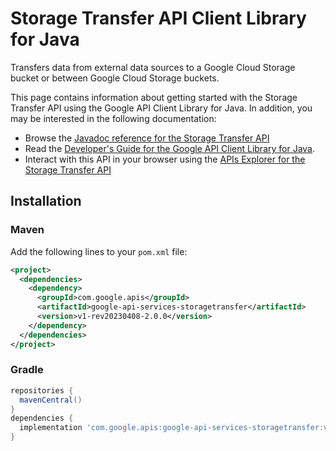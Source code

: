 # Storage Transfer API Client Library for Java

Transfers data from external data sources to a Google Cloud Storage bucket or between Google Cloud Storage buckets. 

This page contains information about getting started with the Storage Transfer API
using the Google API Client Library for Java. In addition, you may be interested
in the following documentation:

* Browse the [Javadoc reference for the Storage Transfer API][javadoc]
* Read the [Developer's Guide for the Google API Client Library for Java][google-api-client].
* Interact with this API in your browser using the [APIs Explorer for the Storage Transfer API][api-explorer]

## Installation

### Maven

Add the following lines to your `pom.xml` file:

```xml
<project>
  <dependencies>
    <dependency>
      <groupId>com.google.apis</groupId>
      <artifactId>google-api-services-storagetransfer</artifactId>
      <version>v1-rev20230408-2.0.0</version>
    </dependency>
  </dependencies>
</project>
```

### Gradle

```gradle
repositories {
  mavenCentral()
}
dependencies {
  implementation 'com.google.apis:google-api-services-storagetransfer:v1-rev20230408-2.0.0'
}
```

[javadoc]: https://googleapis.dev/java/google-api-services-storagetransfer/latest/index.html
[google-api-client]: https://github.com/googleapis/google-api-java-client/
[api-explorer]: https://developers.google.com/apis-explorer/#p/storagetransfer/v1/

